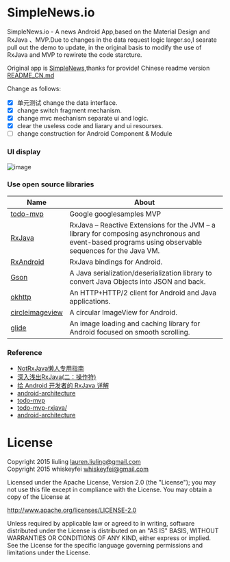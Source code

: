 # SimpleNews.io

SimpleNews.io - A news Android App,based on the Material Design and RxJava 、MVP.Due to changes in the data request logic larger.so,I searate pull out the demo to update, in the original basis to modify the use of RxJava and MVP to rewirete the code starcture.

Original app is [SimpleNews](https://github.com/liuling07/SimpleNews),thanks for provide!
Chinese readme version [README_CN.md](/README_CN.md)

Change as follows:

- [x] 单元测试 change the data interface.
- [x] change switch fragment mechanism.
- [x] change mvc mechanism separate ui and logic.
- [x] clear the useless code and liarary and ui resourses.
- [ ] change construction for Android Component & Module

### UI display
![image](http://7xol9p.com1.z0.glb.clouddn.com/github_news.gif)


### Use open source libraries

Name | About
------- | -------
[todo-mvp](https://github.com/googlesamples/android-architecture/tree/todo-mvp/)  | Google googlesamples MVP
[RxJava](https://github.com/ReactiveX/RxJava) | RxJava – Reactive Extensions for the JVM – a library for composing asynchronous and event-based programs using observable sequences for the Java VM.
[RxAndroid](https://github.com/ReactiveX/RxAndroid) | RxJava bindings for Android.
[Gson](https://github.com/google/gson) | A Java serialization/deserialization library to convert Java Objects into JSON and back.
[okhttp](https://github.com/square/okhttp) |  An HTTP+HTTP/2 client for Android and Java applications.
[circleimageview](https://github.com/hdodenhof/CircleImageView) | A circular ImageView for Android.
[glide](https://github.com/bumptech/glide) | An image loading and caching library for Android focused on smooth scrolling.

### Reference

* [NotRxJava懒人专用指南](http://www.devtf.cn/?p=323)
* [深入浅出RxJava(二：操作符)](https://github.com/lzyzsd/Awesome-RxJava?hmsr=toutiao.io&utm_medium=toutiao.io&utm_source=toutiao.io)
* [给 Android 开发者的 RxJava 详解](http://gank.io/post/560e15be2dca930e00da1083#toc_1)
* [android-architecture](https://github.com/googlesamples/android-architecture) 
* [todo-mvp](https://github.com/googlesamples/android-architecture/tree/todo-mvp/) 
* [todo-mvp-rxjava/](https://github.com/googlesamples/android-architecture/tree/todo-mvp-rxjava/)
* [android-architecture](https://github.com/googlesamples/android-architecture)

# License
Copyright 2015 liuling <lauren.liuling@gmail.com><br/>
Copyright 2015 whiskeyfei <whiskeyfei@gmail.com><br/>

Licensed under the Apache License, Version 2.0 (the "License");
you may not use this file except in compliance with the License.
You may obtain a copy of the License at

   http://www.apache.org/licenses/LICENSE-2.0

Unless required by applicable law or agreed to in writing, software
distributed under the License is distributed on an "AS IS" BASIS,
WITHOUT WARRANTIES OR CONDITIONS OF ANY KIND, either express or implied.
See the License for the specific language governing permissions and
limitations under the License.
